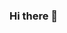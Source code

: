 ### Hi there 👋

<!--
**Zhibek-KRMKL/Zhibek-KRMKL** is a ✨ _special_ ✨ repository because its `README.md` (this file) appears on your GitHub profile.

Here are some ideas to get you started:

- 🔭 I'm currently working on improving REACT, GitHub
- 🌱 Now I’m learning and improving my hard skills from @lianansan
- 👯 I am looking for cooperation to grow and develop together in any projects
- 🤔 I need help with my internship :))
- 💬 Ask me about html/css/js/react and a little bit of Redux))
- 📫 How to contact me: 
- thezhibeks@gmai.com
- @thezhibek (telegram)
- @zhibek_krmkl (instagram)
-->
